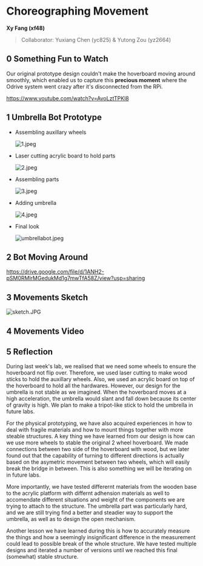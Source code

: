 # Choreographing Movement

**Xy Fang (xf48)**

>   Collaborator: Yuxiang Chen (yc825) & Yutong Zou (yz2664)



## 0 Something Fun to Watch

Our original prototype design couldn't make the hoverboard moving around smoothly, which enabled us to capture this **precious moment** where the Odrive system went crazy after it's disconnected from the RPi.

https://www.youtube.com/watch?v=AvoLztTPKl8



## 1 Umbrella Bot Prototype

*   Assembling auxillary wheels

    ![1.jpeg](https://s2.loli.net/2023/03/28/lkeOExBQRKT5r9L.jpg)

*   Laser cutting acrylic board to hold parts

    ![2.jpeg](https://s2.loli.net/2023/03/28/S9Nca21mWbwPklr.jpg)

*   Assembling parts

    ![3.jpeg](https://s2.loli.net/2023/03/28/J5EjuaRPwtmpzhx.jpg)

*   Adding umbrella

    ![4.jpeg](https://s2.loli.net/2023/03/28/pmj6hOUKeQzFb9w.jpg)

*   Final look

    ![umbrellabot.jpeg](https://s2.loli.net/2023/03/28/DJCbz8agnTojy1f.jpg)



## 2 Bot Moving Around

https://drive.google.com/file/d/1ANH2-pSM0RMlrMGedukMd1g7mwTfA58Z/view?usp=sharing



## 3 Movements Sketch

![sketch.JPG](https://s2.loli.net/2023/03/28/cW8MQqxpUur4d1z.jpg)



## 4 Movements Video

 



## 5 Reflection

During last week's lab, we realised that we need some wheels to ensure the hoverboard not flip over. Therefore, we used laser cutting to make wood sticks to hold the auxillary wheels. Also, we used an acrylic board on top of the hoverboard to hold all the hardwares. However, our design for the umbrella is not stable as we imagined. When the hoverboard moves at a high acceleration, the umbrella would slant and fall down because its center of gravity is high. We plan to make a tripot-like stick to hold the umbrella in future labs.

For the physical prototyping, we have also acquired experiences in how to deal with fragile materials and how to mount things together with more steable structures. A key thing we have learned from our design is how can we use more wheels to stable the original 2 wheel hoverboard. We made connections between two side of the hoverboard with wood, but we later found out that the capability of turning to different directions is actually based on the asymetric movement between two wheels, which will easily break the bridge in between. This is also something we will be iterating on in future labs.

More importantly, we have tested differernt materials from the wooden base to the acrylic platform with differnt adhension materials as well to accomendate different situations and weight of the components we are trying to attach to the structure. The umbrella part was particularly hard, and we are still trying find a better and steadier way to support the umbrella, as well as to design the open mechanism.

Another lesson we have learned during this is how to accurately measure the things and how a seemingly insignificant difference in the measurement could lead to possible break of the whole structure. We have tested multiple designs and iterated a number of versions until we reached this final (somewhat) stable structure.
